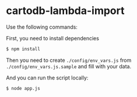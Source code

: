# cartodb-lambda-import

Use the following commands:

First, you need to install dependencies
```sh
$ npm install
```

Then you need to create `./config/env_vars.js` from `./config/env_vars.js.sample` and fill with your data.

And you can run the script locally:
```sh
$ node app.js
```
